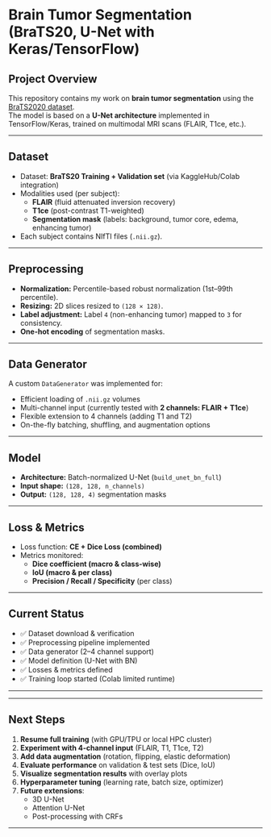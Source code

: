 

#  Brain Tumor Segmentation (BraTS20, U-Net with Keras/TensorFlow)

##  Project Overview
This repository contains my work on **brain tumor segmentation** using the [BraTS2020 dataset](https://www.med.upenn.edu/cbica/brats2020/).  
The model is based on a **U-Net architecture** implemented in TensorFlow/Keras, trained on multimodal MRI scans (FLAIR, T1ce, etc.).  



---

##  Dataset
- Dataset: **BraTS20 Training + Validation set** (via KaggleHub/Colab integration)  
- Modalities used (per subject):
  - **FLAIR** (fluid attenuated inversion recovery)  
  - **T1ce** (post-contrast T1-weighted)  
  - **Segmentation mask** (labels: background, tumor core, edema, enhancing tumor)  
- Each subject contains NIfTI files (`.nii.gz`).

---

##  Preprocessing
- **Normalization:** Percentile-based robust normalization (1st–99th percentile).  
- **Resizing:** 2D slices resized to `(128 × 128)`.  
- **Label adjustment:** Label `4` (non-enhancing tumor) mapped to `3` for consistency.  
- **One-hot encoding** of segmentation masks.  

---

##  Data Generator
A custom `DataGenerator` was implemented for:
- Efficient loading of `.nii.gz` volumes  
- Multi-channel input (currently tested with **2 channels: FLAIR + T1ce**)  
- Flexible extension to 4 channels (adding T1 and T2)  
- On-the-fly batching, shuffling, and augmentation options  

---

##  Model
- **Architecture:** Batch-normalized U-Net (`build_unet_bn_full`)  
- **Input shape:** `(128, 128, n_channels)`  
- **Output:** `(128, 128, 4)` segmentation masks  

---

##  Loss & Metrics
- Loss function: **CE + Dice Loss (combined)**  
- Metrics monitored:
  - **Dice coefficient (macro & class-wise)**
  - **IoU (macro & per class)**
  - **Precision / Recall / Specificity** (per class)  

---

## Current Status
- ✅ Dataset download & verification  
- ✅ Preprocessing pipeline implemented  
- ✅ Data generator (2–4 channel support)  
- ✅ Model definition (U-Net with BN)  
- ✅ Losses & metrics defined  
- ✅ Training loop started (Colab limited runtime)  



---



---

##  Next Steps
1. **Resume full training** (with GPU/TPU or local HPC cluster)  
2. **Experiment with 4-channel input** (FLAIR, T1, T1ce, T2)  
3. **Add data augmentation** (rotation, flipping, elastic deformation)  
4. **Evaluate performance** on validation & test sets (Dice, IoU)  
5. **Visualize segmentation results** with overlay plots  
6. **Hyperparameter tuning** (learning rate, batch size, optimizer)  
7. **Future extensions**:
   - 3D U-Net  
   - Attention U-Net  
   - Post-processing with CRFs  

---


